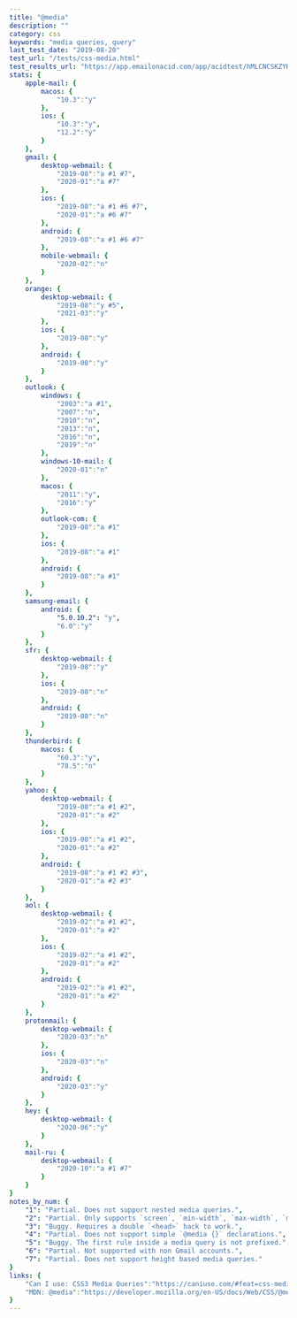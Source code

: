 ```yaml
---
title: "@media"
description: ""
category: css
keywords: "media queries, query"
last_test_date: "2019-08-20"
test_url: "/tests/css-media.html"
test_results_url: "https://app.emailonacid.com/app/acidtest/hMLCNCSKZYHkLgLOpIWltlnYjtagbNsrwzMxalc2VbghN/list"
stats: {
    apple-mail: {
        macos: {
            "10.3":"y"
        },
        ios: {
            "10.3":"y",
            "12.2":"y"
        }
    },
    gmail: {
        desktop-webmail: {
            "2019-08":"a #1 #7",
            "2020-01":"a #7"
        },
        ios: {
            "2019-08":"a #1 #6 #7",
            "2020-01":"a #6 #7"
        },
        android: {
            "2019-08":"a #1 #6 #7"
        },
        mobile-webmail: {
            "2020-02":"n"
        }
    },
    orange: {
        desktop-webmail: {
            "2019-08":"y #5",
            "2021-03":"y"
        },
        ios: {
            "2019-08":"y"
        },
        android: {
            "2019-08":"y"
        }
    },
    outlook: {
        windows: {
            "2003":"a #1",
            "2007":"n",
            "2010":"n",
            "2013":"n",
            "2016":"n",
            "2019":"n"
        },
        windows-10-mail: {
            "2020-01":"n"
        },
        macos: {
            "2011":"y",
            "2016":"y"
        },
        outlook-com: {
            "2019-08":"a #1"
        },
        ios: {
            "2019-08":"a #1"
        },
        android: {
            "2019-08":"a #1"
        }
    },
    samsung-email: {
        android: {
            "5.0.10.2": "y",
            "6.0":"y"
        }
    },
    sfr: {
        desktop-webmail: {
            "2019-08":"y"
        },
        ios: {
            "2019-08":"n"
        },
        android: {
            "2019-08":"n"
        }
    },
    thunderbird: {
        macos: {
            "60.3":"y",
            "78.5":"n"
        }
    },
    yahoo: {
        desktop-webmail: {
            "2019-08":"a #1 #2",
            "2020-01":"a #2"
        },
        ios: {
            "2019-08":"a #1 #2",
            "2020-01":"a #2"
        },
        android: {
            "2019-08":"a #1 #2 #3",
            "2020-01":"a #2 #3"
        }
    },
    aol: {
        desktop-webmail: {
            "2019-02":"a #1 #2",
            "2020-01":"a #2"
        },
        ios: {
            "2019-02":"a #1 #2",
            "2020-01":"a #2"
        },
        android: {
            "2019-02":"a #1 #2",
            "2020-01":"a #2"
        }
    },
    protonmail: {
        desktop-webmail: {
            "2020-03":"n"
        },
        ios: {
            "2020-03":"n"
        },
        android: {
            "2020-03":"y"
        }
    },
    hey: {
        desktop-webmail: {
            "2020-06":"y"
        }
    },
    mail-ru: {
        desktop-webmail: {
            "2020-10":"a #1 #7"
        }
    }
}
notes_by_num: {
    "1": "Partial. Does not support nested media queries.",
    "2": "Partial. Only supports `screen`, `min-width`, `max-width`, `min-height` and `max-height` based media queries.",
    "3": "Buggy. Requires a double `<head>` hack to work.",
    "4": "Partial. Does not support simple `@media {}` declarations.",
    "5": "Buggy. The first rule inside a media query is not prefixed.",
    "6": "Partial. Not supported with non Gmail accounts.",
    "7": "Partial. Does not support height based media queries."
}
links: {
    "Can I use: CSS3 Media Queries":"https://caniuse.com/#feat=css-mediaqueries",
    "MDN: @media":"https://developer.mozilla.org/en-US/docs/Web/CSS/@media"
}
---
```

